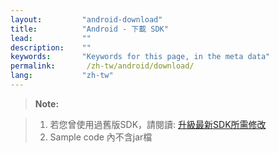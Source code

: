 ```yaml
---
layout:         "android-download"
title:          "Android - 下載 SDK"
lead:           ""
description:    ""
keywords:       "Keywords for this page, in the meta data"
permalink:       /zh-tw/android/download/
lang:           "zh-tw"
---
```



>**Note:**

>1. 若您曾使用過舊版SDK，請閱讀: [升級最新SDK所需修改]<br>
>2. Sample code 內不含jar檔

[升級最新SDK所需修改]: {{site.baseurl}}/zh-tw/android/latest-news/update-to-SDK4_5_1+/
